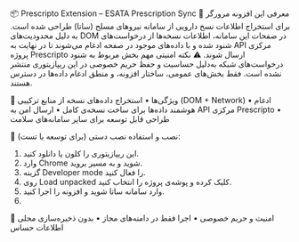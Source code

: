 📦 Prescripto Extension – ESATA Prescription Sync
🧠 معرفی
این افزونه مرورگر برای استخراج اطلاعات نسخ دارویی از سامانه نیروهای مسلح (ساتا) طراحی شده است. به دلیل محدودیت‌های DOM در صفحات این سامانه، اطلاعات نسخه‌ها از درخواست‌های  شنود شده و با داده‌های موجود در صفحه ادغام می‌شوند تا در نهایت به API مرکزی پروژه Prescripto ارسال شوند.
⚠️ نکته امنیتی مهم
بخش مربوط به شنود درخواست‌های شبکه به‌دلیل حساسیت و حفظ حریم خصوصی در این ریپازیتوری منتشر نشده است. فقط بخش‌های عمومی، ساختار افزونه، و منطق ادغام داده‌ها در دسترس هستند.

🚀 ویژگی‌ها
• 	استخراج داده‌های نسخه از منابع ترکیبی (DOM + Network)
• 	ادغام هوشمند داده‌ها برای ساخت نسخه‌ی کامل
• 	ارسال امن به API مرکزی Prescripto
• 	طراحی قابل توسعه برای سایر سامانه‌های سلامت

🔧 نصب و استفاده
نصب دستی (برای توسعه یا تست):
1. 	این ریپازیتوری را کلون یا دانلود کنید.
2. 	وارد Chrome شوید و به مسیر  بروید.
3. 	گزینه Developer mode را فعال کنید.
4. 	روی Load unpacked کلیک کرده و پوشه‌ی پروژه را انتخاب کنید.
5. 	وارد سامانه ساتا شوید و افزونه را اجرا کنید.
6. 	
🔐 امنیت و حریم خصوصی
• 	اجرا فقط در دامنه‌های مجاز
• 	بدون ذخیره‌سازی محلی اطلاعات حساس
